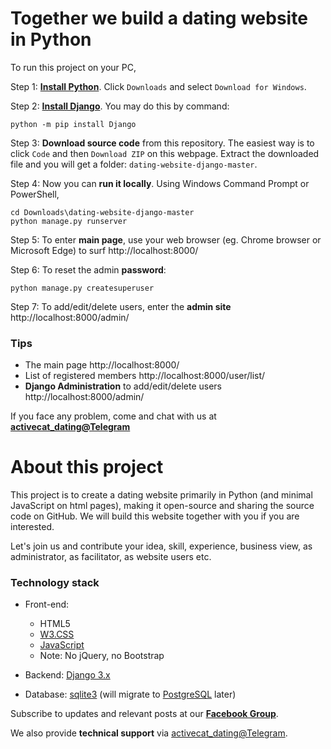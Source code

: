 # Together we build a dating website in Python

To run this project on your PC,

Step 1:  [**Install Python**](https://www.python.org/). Click `Downloads` and select `Download for Windows`.


Step 2:  [**Install Django**](https://docs.djangoproject.com/en/3.2/topics/install/#installing-official-release). You may do this by command:

    python -m pip install Django

Step 3:  **Download source code** from this repository. 
The easiest way is to click `Code` and then `Download ZIP` on this webpage.  Extract the downloaded file and you will get a folder: `dating-website-django-master`.

Step 4:  Now you can **run it locally**. Using Windows Command Prompt or PowerShell,

    cd Downloads\dating-website-django-master
    python manage.py runserver

Step 5:  To enter **main page**, use your web browser (eg. Chrome browser or Microsoft Edge) to surf http://localhost:8000/    

Step 6:  To reset the admin **password**:

    python manage.py createsuperuser


Step 7:  To add/edit/delete users, enter the **admin site** http://localhost:8000/admin/

### Tips
* The main page http://localhost:8000/    
* List of registered members http://localhost:8000/user/list/
* **Django Administration** to add/edit/delete users http://localhost:8000/admin/


If you face any problem, come and chat with us at [**activecat_dating@Telegram**](https://t.me/activecat_dating)



# About this project
This project is to create a dating website primarily in Python (and minimal JavaScript on html pages), making it open-source and sharing the source code on GitHub. We will build this website together with you if you are interested.

Let's join us and contribute your idea, skill, experience, business view, as administrator, as facilitator, as website users etc.

### Technology stack
- Front-end:
    - HTML5
    - [W3.CSS](https://www.w3schools.com/w3css/default.asp)
    - [JavaScript](https://developer.mozilla.org/en-US/docs/Web/JavaScript)
    - Note: No jQuery, no Bootstrap

- Backend: [Django 3.x](https://www.djangoproject.com/)

- Database: [sqlite3](https://sqlite.org/index.html) (will migrate to [PostgreSQL](https://www.postgresql.org/) later)


Subscribe to updates and relevant posts at our [**Facebook Group**](https://web.facebook.com/groups/builddating).

We also provide **technical support** via [activecat_dating@Telegram](https://t.me/activecat_dating).
